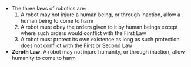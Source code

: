 - The three laws of robotics are:
	1. A robot may not injure a human being, or through inaction, allow a human being to come to harm
	2. A robot must obey the orders given to it by human beings except where such orders would conflict with the First Law
	3. A robot must protect its own existence as long as such protection does not conflict with the First or Second Law
- **Zeroth Law**: A robot may not injure humanity, or through inaction, allow humanity to come to harm
